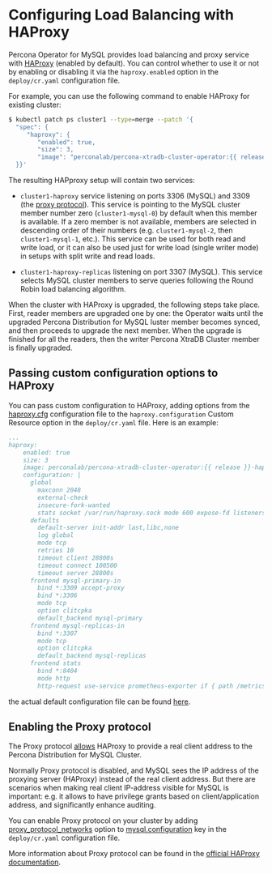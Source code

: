 # Configuring Load Balancing with HAProxy

Percona Operator for MySQL provides load balancing and proxy service with
[HAProxy](https://haproxy.org) (enabled by default).
You can control whether to use it or not by enabling or disabling it via the
`haproxy.enabled` option in the `deploy/cr.yaml` configuration file.

For example, you can use the following command to enable HAProxy for existing
cluster:

```bash
$ kubectl patch ps cluster1 --type=merge --patch '{
  "spec": {
     "haproxy": {
        "enabled": true,
        "size": 3,
        "image": "perconalab/percona-xtradb-cluster-operator:{{ release }}-haproxy" }
  }}'
```

The resulting HAPproxy setup will contain two services:

* `cluster1-haproxy` service listening on ports 3306 (MySQL) and 3309 (the [proxy protocol](https://www.haproxy.com/blog/haproxy/proxy-protocol/)).
    This service is pointing to the MySQL cluster member number zero 
    (`cluster1-mysql-0`) by default when this member is available. If a zero
    member is not available, members are selected in descending order of their
    numbers (e.g. `cluster1-mysql-2`, then `cluster1-mysql-1`, etc.). This
    service can be used for both read and write load, or it can also be used
    just for write load (single writer mode) in setups with split write and read
    loads.

* `cluster1-haproxy-replicas` listening on port 3307 (MySQL).
    This service selects MySQL cluster members to serve queries following
    the Round Robin load balancing algorithm.

When the cluster with HAProxy is upgraded, the following steps
take place. First, reader members are upgraded one by one: the Operator waits
until the upgraded Percona Distribution for MySQL luster member becomes synced,
and then proceeds to upgrade the next member. When the upgrade is finished for
all the readers, then the writer Percona XtraDB Cluster member is finally
upgraded.

## Passing custom configuration options to HAProxy

You can pass custom configuration to HAProxy, adding options from the
[haproxy.cfg](https://www.haproxy.com/blog/the-four-essential-sections-of-an-haproxy-configuration/)
configuration file to the  `haproxy.configuration` Custom Resource option in
the `deploy/cr.yaml` file. Here is an example:

```yaml
...
haproxy:
    enabled: true
    size: 3
    image: perconalab/percona-xtradb-cluster-operator:{{ release }}-haproxy
    configuration: |
      global
        maxconn 2048
        external-check
        insecure-fork-wanted
        stats socket /var/run/haproxy.sock mode 600 expose-fd listeners level admin
      defaults
        default-server init-addr last,libc,none
        log global
        mode tcp
        retries 10
        timeout client 28800s
        timeout connect 100500
        timeout server 28800s
      frontend mysql-primary-in
        bind *:3309 accept-proxy
        bind *:3306
        mode tcp
        option clitcpka
        default_backend mysql-primary
      frontend mysql-replicas-in
        bind *:3307
        mode tcp
        option clitcpka
        default_backend mysql-replicas
      frontend stats
        bind *:8404
        mode http
        http-request use-service prometheus-exporter if { path /metrics }
```

the actual default configuration file can be found [here](https://github.com/percona/percona-server-mysql-operator/blob/main/build/haproxy-global.cfg).

## Enabling the Proxy protocol

The Proxy protocol [allows](https://www.percona.com/doc/percona-server/LATEST/flexibility/proxy_protocol_support.html)
HAProxy to provide a real client address to the Percona Distribution for MySQL
Cluster.

Normally Proxy protocol is disabled, and MySQL sees the IP address of the
proxying server (HAProxy) instead of the real client address.
But there are scenarios when making real client IP-address visible for MySQL
is important: e.g. it allows to have privilege grants based on
client/application address, and significantly enhance auditing.

You can enable Proxy protocol on your cluster by adding
[proxy_protocol_networks](https://www.percona.com/doc/percona-server/LATEST/flexibility/proxy_protocol_support.html#proxy_protocol_networks)
option to [mysql.configuration](operator.md#mysql-configuration) key in the
`deploy/cr.yaml` configuration file.

More information about Proxy protocol can be found in the [official HAProxy documentation](https://www.haproxy.com/blog/using-haproxy-with-the-proxy-protocol-to-better-secure-your-database/).
